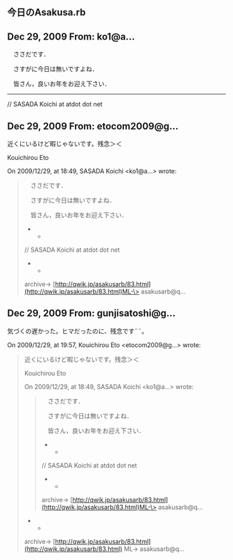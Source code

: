 ## 今日のAsakusa.rb

## Dec 29, 2009 From: ko1@a...

　ささだです．

　さすがに今日は無いですよね．

　皆さん，良いお年をお迎え下さい．

* * *

// SASADA Koichi at atdot dot net

## Dec 29, 2009 From: etocom2009@g...

近くにいるけど暇じゃないです。残念＞＜

Kouichirou Eto

On 2009/12/29, at 18:49, SASADA Koichi \<ko1@a...\> wrote:

> 　ささだです．
> 
> 　さすがに今日は無いですよね．
> 
> 　皆さん，良いお年をお迎え下さい．
> 
> - -
> 
> // SASADA Koichi at atdot dot net
> 
> - -
> 
> archive-\> [http://qwik.jp/asakusarb/83.html](http://qwik.jp/asakusarb/83.html)ML-\> asakusarb@q...
## Dec 29, 2009 From: gunjisatoshi@g...

気づくの遅かった。ヒマだったのに、残念です¨¨。

On 2009/12/29, at 19:57, Kouichirou Eto \<etocom2009@g...\> wrote:

> 近くにいるけど暇じゃないです。残念＞＜
> 
> Kouichirou Eto
> 
> On 2009/12/29, at 18:49, SASADA Koichi \<ko1@a...\> wrote:
> 
> > 　ささだです．
> > 
> > 　さすがに今日は無いですよね．
> > 
> > 　皆さん，良いお年をお迎え下さい．
> > 
> > - -
> > 
> > // SASADA Koichi at atdot dot net
> > 
> > - -
> > 
> > archive-\> [http://qwik.jp/asakusarb/83.html](http://qwik.jp/asakusarb/83.html)ML-\> asakusarb@q...
> - -
> 
> archive-\> [http://qwik.jp/asakusarb/83.html](http://qwik.jp/asakusarb/83.html) ML-\> asakusarb@q...
